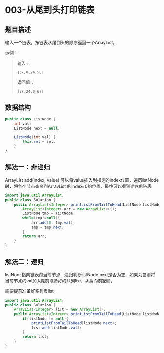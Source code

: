 # 003-从尾到头打印链表

## 题目描述

输入一个链表，按链表从尾到头的顺序返回一个ArrayList。

示例：

> 输入：
>
> ```
> {67,0,24,58}
> ```
>
> 返回值：
>
> ```
> [58,24,0,67]
> ```

## 数据结构

```java
public class ListNode {
    int val;
    ListNode next = null;

    ListNode(int val) {
        this.val = val;
    }
}
```

## 解法一：非递归

ArrayList add(index, value) 可以将value插入到指定的index位置，遍历listNode时，将每个节点查出到ArrayList 的index=0的位置，最终可以得到逆序的链表

```java
import java.util.ArrayList;
public class Solution {
    public ArrayList<Integer> printListFromTailToHead(ListNode listNode) {
        ArrayList<Integer> arr = new ArrayList<>();
        ListNode tmp = listNode;
        while(tmp!=null){
            arr.add(0, tmp.val);
            tmp = tmp.next;
        }
        return arr;
    }
}
```

## 解法二：递归

listNode指向链表的当前节点，递归判断listNode.next是否为空，如果为空则将当前节点的val加入提前准备好的队列list，从后向前返回。

需要提前准备好空列表list。

```java
import java.util.ArrayList;
public class Solution {
    ArrayList<Integer> list = new ArrayList();
    public ArrayList<Integer> printListFromTailToHead(ListNode listNode) {
        if(listNode != null){
            printListFromTailToHead(listNode.next);
            list.add(listNode.val);
        }
        return list;
    }
}
```
